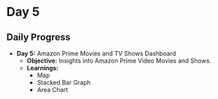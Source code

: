 # Day 5

## Daily Progress

- **Day 5:** Amazon Prime Movies and TV Shows Dashboard
  - **Objective:** Insights into Amazon Prime Video Movies and Shows.
  - **Learnings:**
    - Map
    - Stacked Bar Graph
    - Area Chart
    

